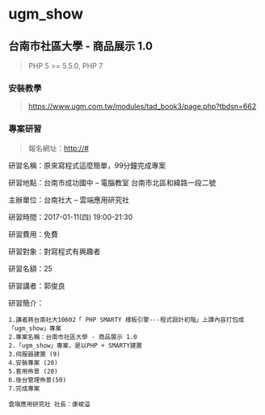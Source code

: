 # ugm_show

## 台南市社區大學 - 商品展示 1.0

> PHP 5 >= 5.5.0, PHP 7

### 安裝教學

> <https://www.ugm.com.tw/modules/tad_book3/page.php?tbdsn=662>


### 專案研習
> 報名網址：<http://#>

研習名稱：原來寫程式這麼簡單，99分鐘完成專案

研習地點：台南市成功國中 – 電腦教室
          台南市北區和緯路一段二號

主辦單位：台南社大 – 雲端應用研究社

研習時間：2017-01-11(四) 19:00-21:30

研習費用：免費

研習對象：對寫程式有興趣者

研習名額：25

研習講者：郭俊良

研習簡介：

	1.講者將台南社大10602「 PHP SMARTY 樣板引擎---程式設計初階」上課內容打包成「ugm_show」專案
	2.專案名稱：台南市社區大學 - 商品展示 1.0
	2.「ugm_show」專案，是以PHP + SMARTY建置
	3.伺服器建置 (9)
	4.安裝專案 (20)
	5.套用佈景 (20)
	6.後台管理佈景(50)
	7.完成專案

	雲端應用研究社 社長：康峻溢 
